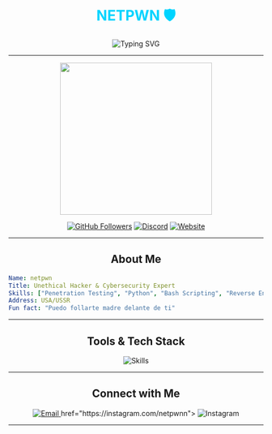 <h1 align="center"><span style="color: #00d4ff;">NETPWN 🛡️</span></h1>
<p align="center">
  <img src="https://readme-typing-svg.demolab.com?font=Fira+Code&size=30&pause=1000&color=ff0000&center=true&width=500&lines=Cybersecurity+Specialist;Ethical+Hacker;Developer+%26+Tech+Enthusiast;Founder+of+Proxy+Encryptors!" alt="Typing SVG">
</p>

---

<p align="center">
  <img src="https://media0.giphy.com/media/78XCFBGOlS6keY1Bil/giphy.gif?cid=6c09b952oxgoym8sl1kyzuxrtwcsp0csjpopb8f1efjqvz0s&ep=v1_internal_gif_by_id&rid=giphy.gif&ct=g" width="300">
</p>

<p align="center">
  <a href="https://github.com/netpwnn"><img src="https://img.shields.io/github/followers/NetPwn?label=Followers&style=social" alt="GitHub Followers"></a>
  <a href="https://discord.gg/hosthive"><img src="https://img.shields.io/badge/Join-Discord-blueviolet" alt="Discord"></a>
  <a href="https://www.cloudstack.live/"><img src="https://img.shields.io/badge/My%20Website-BLUE" alt="Website"></a>
</p>

---

<h2 align="center">About Me</h2>

```yaml
Name: netpwn
Title: Unethical Hacker & Cybersecurity Expert
Skills: ["Penetration Testing", "Python", "Bash Scripting", "Reverse Engineering", "Cyber Defense", "bromas sin sentido"]
Address: USA/USSR
Fun fact: "Puedo follarte madre delante de ti"
```
---
<h2 align="center">Tools & Tech Stack</h2>
<p align="center">
  <img src="https://skillicons.dev/icons?i=python,bash,linux,aws,js,html,css,git,kali" alt="Skills" />
</p>

---

<h2 align="center">Connect with Me</h2>
<p align="center">
  <a href="mailto:netpwnn@gmail.com">
    <img src="https://img.shields.io/badge/Email-D14836?logo=gmail&logoColor=white" alt="Email" />
  </a>
href="https://instagram.com/netpwnn">
    <img src="https://img.shields.io/badge/Instagram-%23E4405F.svg?logo=instagram&logoColor=white" alt="Instagram" />
  </a>
</p>

---
